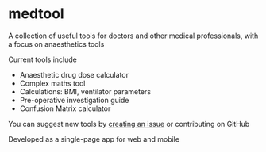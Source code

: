 # medtool

A collection of useful tools for doctors and other medical professionals, with a focus on anaesthetics tools

Current tools include

* Anaesthetic drug dose calculator
* Complex maths tool
* Calculations: BMI, ventilator parameters
* Pre-operative investigation guide
* Confusion Matrix calculator


You can suggest new tools by [creating an issue](https://github.com/amcardle/medtool/issues/new) or contributing on GitHub

Developed as a single-page app for web and mobile
